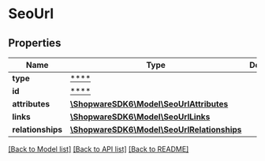 # SeoUrl

## Properties
Name | Type | Description | Notes
------------ | ------------- | ------------- | -------------
**type** | [****](.md) |  | [optional] 
**id** | [****](.md) |  | [optional] 
**attributes** | [**\ShopwareSDK6\Model\SeoUrlAttributes**](SeoUrlAttributes.md) |  | [optional] 
**links** | [**\ShopwareSDK6\Model\SeoUrlLinks**](SeoUrlLinks.md) |  | [optional] 
**relationships** | [**\ShopwareSDK6\Model\SeoUrlRelationships**](SeoUrlRelationships.md) |  | [optional] 

[[Back to Model list]](../../README.md#documentation-for-models) [[Back to API list]](../../README.md#documentation-for-api-endpoints) [[Back to README]](../../README.md)

